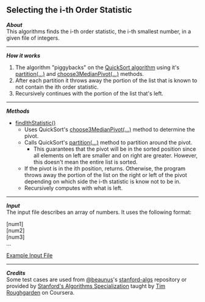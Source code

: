 ## Selecting the i-th Order Statistic
_**About**_  
This algorithms finds the i-th order statistic, the i-th smallest number, in a given file of integers.

---  

_**How it works**_  
1. The algorithm "piggybacks" on the [QuickSort algorithm]( https://github.com/keshprad/Algorithms/tree/master/QuickSort ) using it's [partition(...)]( https://github.com/keshprad/Algorithms/blob/ae25d2ee685dbacb71566dac2db6f1a346456e3b/QuickSort/Comparisons.py#L35 ) and [choose3MedianPivot(...)]( https://github.com/keshprad/Algorithms/blob/ae25d2ee685dbacb71566dac2db6f1a346456e3b/QuickSort/Comparisons.py#L45 ) methods.  
1. After each partition it throws away the portion of the list that is known to not contain the ith order statistic.  
1. Recursively continues with the portion of the list that's left.  

---  

_**Methods**_  
- [findIthStatistic()]( https://github.com/keshprad/Algorithms/blob/ae25d2ee685dbacb71566dac2db6f1a346456e3b/SelectIthOrderStatistic/Selection.py#L9 )  
    - Uses QuickSort's [choose3MedianPivot(...)]( https://github.com/keshprad/Algorithms/blob/ae25d2ee685dbacb71566dac2db6f1a346456e3b/QuickSort/Comparisons.py#L45 ) method to determine the pivot.  
    - Calls QuickSort's [partition(...)]( https://github.com/keshprad/Algorithms/blob/ae25d2ee685dbacb71566dac2db6f1a346456e3b/QuickSort/Comparisons.py#L35 ) method to partition around the pivot.  
        - This guarantees that the pivot will be in the sorted position since all elements on left are smaller and on right are greater. However, this doesn't mean the entire list is sorted.  
    - If the pivot is in the ith position, returns. Otherwise, the program throws away the portion of the list on the right or left of the pivot depending on which side the i-th statistic is know not to be in.  
    - Recursively computes with what is left.  

---  

_**Input**_  
The input file describes an array of numbers. It uses the following format:  

\[num1\]  
\[num2\]  
\[num3\]    
...  

[Example Input File]( https://github.com/keshprad/Algorithms/blob/master/SelectIthOrderStatistic/testCases/1000Nums.txt )  

---  

_**Credits**_  
Some test cases are used from [@beaunus]( https://github.com/beaunus )'s [stanford-algs]( https://github.com/beaunus/stanford-algs ) repository or provided by [Stanford's Algorithms Specialization]( https://www.coursera.org/specializations/algorithms ) taught by [Tim Roughgarden]( https://www.linkedin.com/in/tim-roughgarden-1a594855 ) on Coursera.  
